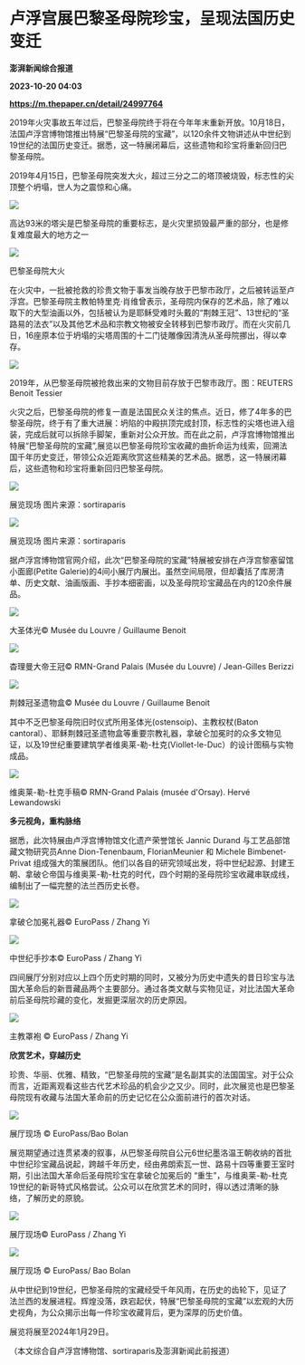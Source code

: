 # 卢浮宫展巴黎圣母院珍宝，呈现法国历史变迁
**澎湃新闻综合报道**

**2023-10-20 04:03**

**https://m.thepaper.cn/detail/24997764**

2019年火灾事故五年过后，巴黎圣母院终于将在今年年末重新开放。10月18日，法国卢浮宫博物馆推出特展“巴黎圣母院的宝藏”，以120余件文物讲述从中世纪到19世纪的法国历史变迁。据悉，这一特展闭幕后，这些遗物和珍宝将重新回归巴黎圣母院。

2019年4月15日，巴黎圣母院突发大火，超过三分之二的塔顶被烧毁，标志性的尖顶整个坍塌，世人为之震惊和心痛。

![](https://imagecloud.thepaper.cn/thepaper/image/274/882/523.jpg)

高达93米的塔尖是巴黎圣母院的重要标志，是火灾里损毁最严重的部分，也是修复难度最大的地方之一

![](https://imagecloud.thepaper.cn/thepaper/image/274/882/521.jpg)

巴黎圣母院大火

在火灾中，一批被抢救的珍贵文物于事发当晚存放于巴黎市政厅，之后被转运至卢浮宫。巴黎圣母院主教帕特里克·肖维曾表示，圣母院内保存的艺术品，除了难以取下的大型油画以外，包括被认为是耶稣受难时头戴的“荆棘王冠”、13世纪的“圣路易的法衣”以及其他艺术品和宗教文物被安全转移到巴黎市政厅。而在火灾前几日，16座原本位于坍塌的尖塔周围的十二门徒雕像因清洗从圣母院挪出，得以幸存。

![](https://imagecloud.thepaper.cn/thepaper/image/274/882/522.jpg)

2019年，从巴黎圣母院被抢救出来的文物目前存放于巴黎市政厅。图：REUTERS Benoit Tessier

火灾之后，巴黎圣母院的修复一直是法国民众关注的焦点。近日，修了4年多的巴黎圣母院，终于有了重大进展：坍陷的中殿拱顶完成封顶，标志性的尖塔也进入组装，完成后就可以拆除手脚架，重新对公众开放。而在此之前，卢浮宫博物馆推出特展“巴黎圣母院的宝藏”,展览以巴黎圣母院珍宝收藏的曲折命运为线索，回溯法国千年历史变迁，带领公众近距离欣赏这些精美的艺术品。据悉，这一特展闭幕后，这些遗物和珍宝将重新回归巴黎圣母院。

![](https://imagecloud.thepaper.cn/thepaper/image/274/883/392.jpg)

展览现场 图片来源：sortiraparis

![](https://imagecloud.thepaper.cn/thepaper/image/274/883/394.jpg)

展览现场 图片来源：sortiraparis

据卢浮宫博物馆官网介绍，此次“巴黎圣母院的宝藏”特展被安排在卢浮宫黎塞留馆小面廊(Petite Galerie)的4间小展厅内展出。虽然空间局限，但却囊括了库房清单、历史文献、油画版画、手抄本细密画，以及圣母院珍宝藏品在内的120余件展品。

![](https://imagecloud.thepaper.cn/thepaper/image/274/882/511.jpg)

大圣体光© Musée du Louvre / Guillaume Benoit

![](https://imagecloud.thepaper.cn/thepaper/image/274/882/512.jpg)

杳理曼大帝王冠© RMN-Grand Palais (Musée du Louvre) / Jean-Gilles Berizzi

![](https://imagecloud.thepaper.cn/thepaper/image/274/882/513.jpg)

荆棘冠圣遗物盒© Musée du Louvre / Guillaume Benoit

其中不乏巴黎圣母院旧时仪式所用圣体光(ostensoip)、主教权杖(Baton cantoral）、耶稣荆棘冠圣遗物盒等重要宗教礼器，拿破仑加冕时的众多文物见证，以及19世纪重要建筑学者维奥莱-勒-杜克(Viollet-le-Duc）的设计图稿与实物成品。

![](https://imagecloud.thepaper.cn/thepaper/image/274/882/514.jpg)

维奥莱-勒-杜克手稿© RMN-Grand Palais (musée d'Orsay). Hervé Lewandowski

**多元视角，重构脉络**

据悉，此次特展由卢浮宫博物馆文化遗产荣誉馆长 Jannic Durand 与工艺品部馆藏文物研究员Anne Dion-Tenenbaum, FlorianMeunier 和 Michele Bimbenet-Privat 组成强大的策展团队。他们以各自的研究领域出发，将中世纪起源、封建王朝、拿破仑帝国与维奥莱-勒-杜克的时代，四个时期的圣母院珍宝收藏串联成线，编制出了一幅完整的法兰西历史长卷。

![](https://imagecloud.thepaper.cn/thepaper/image/274/882/515.jpg)

拿破仑加冕礼器© EuroPass / Zhang Yi

![](https://imagecloud.thepaper.cn/thepaper/image/274/882/516.jpg)

中世纪手抄本© EuroPass / Zhang Yi

四间展厅分别对应以上四个历史时期的同时，又被分为历史中遗失的昔日珍宝与法国大革命后的新晋藏品两个主要部分。通过各类文献与实物见证，对比法国大革命前后圣母院珍藏的变化，发掘更深层次的历史原因。

![](https://imagecloud.thepaper.cn/thepaper/image/274/882/517.jpg)

主教罩袍 © EuroPass / Zhang Yi

**欣赏艺术，穿越历史**

珍贵、华丽、优雅、精致，“巴黎圣母院的宝藏”是名副其实的法国国宝。对于公众而言，近距离观看这些古代艺术珍品的机会少之又少。同时，此次展览也是巴黎圣母院现有收藏与法国大革命前的历史记忆在公众面前进行的首次对话。

![](https://imagecloud.thepaper.cn/thepaper/image/274/882/518.jpg)

展厅现场 © EuroPass/Bao Bolan

展览期望通过连贯紧凑的叙事，从巴黎圣母院自公元6世纪墨洛温王朝收纳的首批中世纪珍宝藏品说起，跨越千年历史，经由弗朗索瓦一世、路易十四等重要王室时期，引出法国大革命后圣母院珍宝在拿破仑加冕后的 “重生”，与维奥莱-勒-杜克19世纪的新哥特式风格尝试。公众可以在欣赏艺术的同时，得以透过清晰的脉络，了解历史的原貌。

![](https://imagecloud.thepaper.cn/thepaper/image/274/882/519.jpg)

展厅现场© EuroPass / Zhang Yi

![](https://imagecloud.thepaper.cn/thepaper/image/274/882/520.jpg)

展厅现场 © EuroPass/ Bao Bolan

从中世纪到19世纪，巴黎圣母院的宝藏经受千年风雨，在历史的齿轮下，见证了法兰西的发展进程。辉煌没落，跌宕起伏，特展“巴黎圣母院的宝藏”以宏观的大历史视角，为公众揭示出每一件珍宝收藏背后，更为深厚的历史价值。

展览将展至2024年1月29日。

（本文综合自卢浮宫博物馆、sortiraparis及澎湃新闻此前报道）